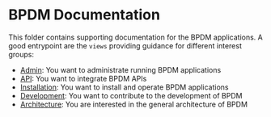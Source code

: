 # BPDM Documentation

This folder contains supporting documentation for the BPDM applications.
A good entrypoint are the `views` providing guidance for different interest groups:

- [Admin](./admin): You want to administrate running BPDM applications
- [API](api/README.md): You want to integrate BPDM APIs
- [Installation](../INSTALL.md): You want to install and operate BPDM applications
- [Development](developer/README.md): You want to contribute to the development of BPDM
- [Architecture](architecture): You are interested in the general architecture of BPDM